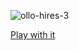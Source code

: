 ![ollo-hires-3](https://user-images.githubusercontent.com/166915/27089253-bf9bd968-5051-11e7-8d1d-c9aa722690c5.gif)

[Play with it](http://ollo.theworkers.net)
